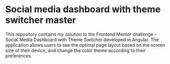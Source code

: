 # Social media dashboard with theme switcher master
This repository contains my solution to the Frontend Mentor challenge - Social Media Dashboard with Theme Switcher developed in Angular. The application allows users to see the optimal page layout based on the screen size of their device, and change the color theme according to their preferences.
